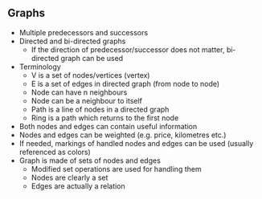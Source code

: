 ## Graphs

- Multiple predecessors and successors
- Directed and bi-directed graphs
  - If the direction of predecessor/successor does not matter, bi-directed graph can be used
- Terminology
  - V is a set of nodes/vertices (vertex)
  - E is a set of edges in directed graph (from node to node)
  - Node can have n neighbours
  - Node can be a neighbour to itself
  - Path is a line of nodes in a directed graph
  - Ring is a path which returns to the first node
- Both nodes and edges can contain useful information
- Nodes and edges can be weighted (e.g. price, kilometres etc.)
- If needed, markings of handled nodes and edges can be used (usually referenced as colors)
- Graph is made of sets of nodes and edges
  - Modified set operations are used for handling them
  - Nodes are clearly a set
  - Edges are actually a relation
